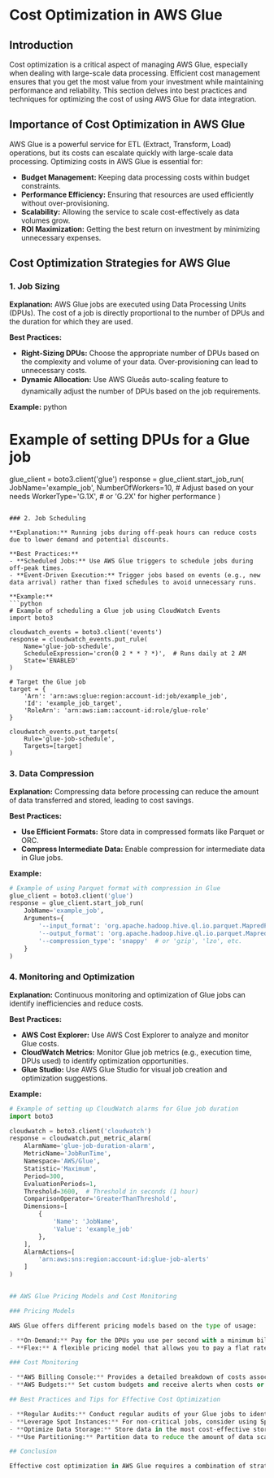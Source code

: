 # Cost Optimization in AWS Glue

## Introduction

Cost optimization is a critical aspect of managing AWS Glue, especially when dealing with large-scale data processing. Efficient cost management ensures that you get the most value from your investment while maintaining performance and reliability. This section delves into best practices and techniques for optimizing the cost of using AWS Glue for data integration.

## Importance of Cost Optimization in AWS Glue

AWS Glue is a powerful service for ETL (Extract, Transform, Load) operations, but its costs can escalate quickly with large-scale data processing. Optimizing costs in AWS Glue is essential for:

- **Budget Management:** Keeping data processing costs within budget constraints.
- **Performance Efficiency:** Ensuring that resources are used efficiently without over-provisioning.
- **Scalability:** Allowing the service to scale cost-effectively as data volumes grow.
- **ROI Maximization:** Getting the best return on investment by minimizing unnecessary expenses.

## Cost Optimization Strategies for AWS Glue

### 1. Job Sizing

**Explanation:** AWS Glue jobs are executed using Data Processing Units (DPUs). The cost of a job is directly proportional to the number of DPUs and the duration for which they are used.

**Best Practices:**
- **Right-Sizing DPUs:** Choose the appropriate number of DPUs based on the complexity and volume of your data. Over-provisioning can lead to unnecessary costs.
- **Dynamic Allocation:** Use AWS Glueâs auto-scaling feature to dynamically adjust the number of DPUs based on the job requirements.

**Example:**
python
# Example of setting DPUs for a Glue job
glue_client = boto3.client('glue')
response = glue_client.start_job_run(
    JobName='example_job',
    NumberOfWorkers=10,  # Adjust based on your needs
    WorkerType='G.1X',    # or 'G.2X' for higher performance
)
```

### 2. Job Scheduling

**Explanation:** Running jobs during off-peak hours can reduce costs due to lower demand and potential discounts.

**Best Practices:**
- **Scheduled Jobs:** Use AWS Glue triggers to schedule jobs during off-peak times.
- **Event-Driven Execution:** Trigger jobs based on events (e.g., new data arrival) rather than fixed schedules to avoid unnecessary runs.

**Example:**
```python
# Example of scheduling a Glue job using CloudWatch Events
import boto3

cloudwatch_events = boto3.client('events')
response = cloudwatch_events.put_rule(
    Name='glue-job-schedule',
    ScheduleExpression='cron(0 2 * * ? *)',  # Runs daily at 2 AM
    State='ENABLED'
)

# Target the Glue job
target = {
    'Arn': 'arn:aws:glue:region:account-id:job/example_job',
    'Id': 'example_job_target',
    'RoleArn': 'arn:aws:iam::account-id:role/glue-role'
}

cloudwatch_events.put_targets(
    Rule='glue-job-schedule',
    Targets=[target]
)
```

### 3. Data Compression

**Explanation:** Compressing data before processing can reduce the amount of data transferred and stored, leading to cost savings.

**Best Practices:**
- **Use Efficient Formats:** Store data in compressed formats like Parquet or ORC.
- **Compress Intermediate Data:** Enable compression for intermediate data in Glue jobs.

**Example:**
```python
# Example of using Parquet format with compression in Glue
glue_client = boto3.client('glue')
response = glue_client.start_job_run(
    JobName='example_job',
    Arguments={
        '--input_format': 'org.apache.hadoop.hive.ql.io.parquet.MapredParquetInputFormat',
        '--output_format': 'org.apache.hadoop.hive.ql.io.parquet.MapredParquetOutputFormat',
        '--compression_type': 'snappy'  # or 'gzip', 'lzo', etc.
    }
)
```

### 4. Monitoring and Optimization

**Explanation:** Continuous monitoring and optimization of Glue jobs can identify inefficiencies and reduce costs.

**Best Practices:**
- **AWS Cost Explorer:** Use AWS Cost Explorer to analyze and monitor Glue costs.
- **CloudWatch Metrics:** Monitor Glue job metrics (e.g., execution time, DPUs used) to identify optimization opportunities.
- **Glue Studio:** Use AWS Glue Studio for visual job creation and optimization suggestions.

**Example:**
```python
# Example of setting up CloudWatch alarms for Glue job duration
import boto3

cloudwatch = boto3.client('cloudwatch')
response = cloudwatch.put_metric_alarm(
    AlarmName='glue-job-duration-alarm',
    MetricName='JobRunTime',
    Namespace='AWS/Glue',
    Statistic='Maximum',
    Period=300,
    EvaluationPeriods=1,
    Threshold=3600,  # Threshold in seconds (1 hour)
    ComparisonOperator='GreaterThanThreshold',
    Dimensions=[
        {
            'Name': 'JobName',
            'Value': 'example_job'
        },
    ],
    AlarmActions=[
        'arn:aws:sns:region:account-id:glue-job-alerts'
    ]
)


## AWS Glue Pricing Models and Cost Monitoring

### Pricing Models

AWS Glue offers different pricing models based on the type of usage:

- **On-Demand:** Pay for the DPUs you use per second with a minimum billing duration of one minute.
- **Flex:** A flexible pricing model that allows you to pay a flat rate for a certain number of DPUs per month, with additional usage billed at a lower rate.

### Cost Monitoring

- **AWS Billing Console:** Provides a detailed breakdown of costs associated with AWS Glue.
- **AWS Budgets:** Set custom budgets and receive alerts when costs or usage exceed (or are projected to exceed) your budget.

## Best Practices and Tips for Effective Cost Optimization

- **Regular Audits:** Conduct regular audits of your Glue jobs to identify and eliminate inefficiencies.
- **Leverage Spot Instances:** For non-critical jobs, consider using Spot Instances to reduce costs.
- **Optimize Data Storage:** Store data in the most cost-effective storage class based on access patterns (e.g., S3 Standard, S3 Intelligent-Tiering).
- **Use Partitioning:** Partition data to reduce the amount of data scanned during queries, leading to cost savings.

## Conclusion

Effective cost optimization in AWS Glue requires a combination of strategic planning, continuous monitoring, and the implementation of best practices. By following the guidelines and examples provided in this section, you can significantly reduce the costs associated with using AWS Glue for your data integration needs.
